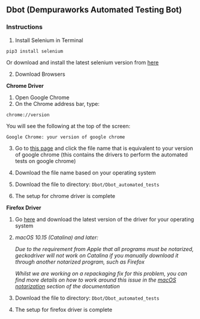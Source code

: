 
## Dbot (Dempuraworks Automated Testing Bot)
### Instructions
1. Install Selenium in Terminal
```
pip3 install selenium
```
Or download and install the latest selenium version from [here](https://www.selenium.dev/downloads/)

2. Download Browsers
    
**Chrome Driver** 

1. Open Google Chrome
2. On the Chrome address bar, type:
```
chrome://version
```
You will see the following at the top of the screen:

    Google Chrome: your version of google chrome

3. Go to [this page](https://chromedriver.storage.googleapis.com/index.html) and click the file name that is equivalent to your version of google chrome (this contains the drivers to perform the automated tests on google chrome)

4. Download the file name based on your operating system

5. Download the file to directory:
```Dbot/Dbot_automated_tests```

6. The setup for chrome driver is complete

**Firefox Driver**
1. Go [here](https://github.com/mozilla/geckodriver/releases) and download the latest version of the driver for your operating system

2. *macOS 10.15 (Catalina) and later:*

    *Due to the requirement from Apple that all programs must be
    notarized, geckodriver will not work on Catalina if you manually
    download it through another notarized program, such as Firefox*

    *Whilst we are working on a repackaging fix for this problem, you can
    find more details on how to work around this issue in the [macOS
    notarization](https://firefox-source-docs.mozilla.org/testing/geckodriver/Notarization.html) section of the documentation*

3.  Download the file to directory:
```Dbot/Dbot_automated_tests```

4. The setup for firefox driver is complete






